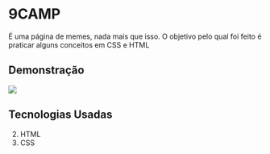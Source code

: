 # 9CAMP
É uma página de memes, nada mais que isso. O objetivo pelo qual foi feito é praticar alguns conceitos em CSS e HTML

## Demonstração
<img src=".\images\demonstracao.gif">

## Tecnologias Usadas

2. HTML
3. CSS
